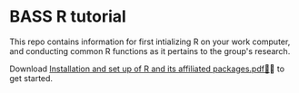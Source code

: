 # BASS R tutorial
This repo contains information for first intializing R on your work computer, and conducting common R functions as it pertains to the group's research.

Download [Installation and set up of R and its affiliated packages.pdf📄](Installation%20and%20set%20up%20of%20R%20and%20its%20affiliated%20packages.pdf)📄 to get started.
